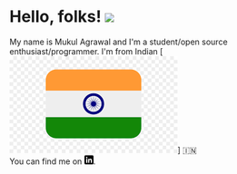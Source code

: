 # Hello, folks! <img src="https://raw.githubusercontent.com/MartinHeinz/MartinHeinz/master/wave.gif" width="30px">

My name is Mukul Agrawal and I'm a student/open source enthusiast/programmer. I'm from Indian [![4]] 🇮🇳 <br>
You can find me on [![LinkedIn][3.2]][3].
<!--
**mukul2310/mukul2310** is a ✨ _special_ ✨ repository because its `README.md` (this file) appears on your GitHub profile.

Here are some ideas to get you started:

- 🔭 I’m currently working on ...
- 🌱 I’m currently learning ...
- 👯 I’m looking to collaborate on ...
- 🤔 I’m looking for help with ...
- 💬 Ask me about ...
- 📫 How to reach me: ...
- 😄 Pronouns: ...
- ⚡ Fun fact: ...
-->


[3.2]: https://raw.githubusercontent.com/mukul2310/mukul2310/master/linkedin-3-16.png 

[3]: https://www.linkedin.com/in/mukul2310/

[4]: https://raw.githubusercontent.com//mukul2310/mukul2310/master/indian_flag.png 
